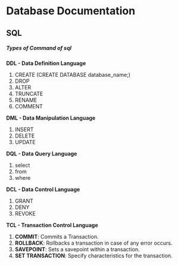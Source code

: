 # Database Documentation

## SQL

##### Types of Command  of sql

**DDL - Data Definition Language**
1. CREATE (CREATE DATABASE database_name;)
2. DROP
3. ALTER 
4. TRUNCATE
5. RENAME
6. COMMENT


**DML - Data Manipulation Language**
1. INSERT
2. DELETE
3. UPDATE


**DQL - Data Query Language**
1. select 
2. from
3. where 


**DCL - Data Control Language**
1. GRANT
2. DENY
3. REVOKE 


**TCL - Transaction Control Language**
1. **COMMIT**: Commits a Transaction.
2. **ROLLBACK**: Rollbacks a transaction in case of any error occurs.
3. **SAVEPOINT**: Sets a savepoint within a transaction.
4. **SET TRANSACTION**: Specify characteristics for the transaction.